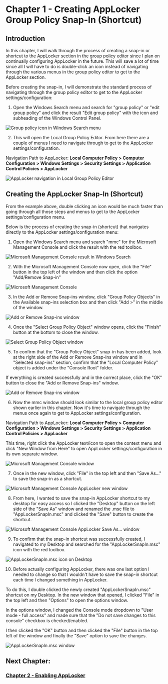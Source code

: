 # Chapter 1 - Creating AppLocker Group Policy Snap-In (Shortcut)

## Introduction 

In this chapter, I will walk through the process of creating a snap-in or shortcut to the AppLocker section in the group policy editor since I plan on continually configuring AppLocker in the future. This will save a lot of time since all I will have to do is double-click an icon instead of navigating through the various menus in the group policy editor to get to the AppLocker section.

Before creating the snap-in, I will demonstrate the standard process of navigating through the group policy editor to get to the AppLocker settings/configuration:

1. Open the Windows Search menu and search for "group policy" or "edit group policy" and click the result "Edit group policy" with the icon and subheading of the Windows Control Panel.

![Group policy icon in Windows Search menu](/Images/AL-img01.png)

2. This will open the Local Group Policy Editor. From here there are a couple of menus I need to navigate through to get to the AppLocker settings/configuration.

Navigation Path to AppLocker: **Local Computer Policy > Computer Configuration > Windows Settings > Security Settings > Application Control Policies > AppLocker**

![AppLocker navigation in Local Group Policy Editor](/Images/AL-img02.png)

## Creating the AppLocker Snap-In (Shortcut)

From the example above, double clicking an icon would be much faster than going through all those steps and menus to get to the AppLocker settings/configuration menu.

Below is the process of creating the snap-in (shortcut) that navigates directly to the AppLocker settings/configuration menu:

1. Open the Windows Search menu and search "mmc" for the Microsoft Management Console and click the result with the red toolbox.

![Microsoft Management Console result in Windows Search](/Images/AL-img03.png)

2. With the Microsoft Management Console now open, click the "File" button in the top left of the window and then click the option "Add/Remove Snap-in"

![Microsoft Management Console](/Images/AL-img04.png)

3. In the Add or Remove Snap-ins window, click "Group Policy Objects" in the Available snap-ins selection box and then click "Add >" in the middle of the window.

![Add or Remove Snap-ins window](/Images/AL-img05.png)

4. Once the "Select Group Policy Object" window opens, click the "Finish" button at the bottom to close the window.

![Select Group Policy Object window](/Images/AL-img06.png)

5. To confirm that the "Group Policy Object" snap-in has been added, look at the right side of the Add or Remove Snap-ins window and in "Selected snap-ins" section, confirm that the "Local Computer Policy" object is added under the "Console Root" folder.

If everything is created successfully and in the correct place, click the "OK" button to close the "Add or Remove Snap-ins" window.

![Add or Remove Snap-ins window](/Images/AL-img07.png)

6. Now the mmc window should look similar to the local group policy editor shown earlier in this chapter. Now it's time to navigate through the menus once again to get to AppLocker settings/configuration.

Navigation Path to AppLocker: **Local Computer Policy > Computer Configuration > Windows Settings > Security Settings > Application Control Policies > AppLocker**

This time, right click the AppLocker text/icon to open the context menu and click "New Window from Here" to open AppLocker settings/configuration in its own separate window.

![Microsoft Management Console window](/Images/AL-img08.png)

7. Once in the new window, click "File" in the top left and then "Save As..." to save the snap-in as a shortcut.

![Microsoft Management Console AppLocker new window](/Images/AL-img09.png)

8. From here, I wanted to save the snap-in AppLocker shortcut to my desktop for easy access so I clicked the "Desktop" button on the left side of the "Save As" window and renamed the .msc file to "AppLockerSnapIn.msc" and clicked the "Save" button to create the shortcut.

![Microsoft Management Console AppLocker Save As... window](/Images/AL-img10.png)

9. To confirm that the snap-in shortcut was successfully created, I navigated to my Desktop and searched for the "AppLockerSnapIn.msc" icon with the red toolbox.

![AppLockerSnapIn.msc icon on Desktop](/Images/AL-img11.png)

10. Before actually configuring AppLocker, there was one last option I needed to change so that I wouldn't have to save the snap-in shortcut each time I changed something in AppLocker.

To do this, I double clicked the newly created "AppLockerSnapIn.msc" shortcut on my Desktop. In the new window that opened, I clicked "File" in the top left and then "Options" to open the options window.

In the options window, I changed the Console mode dropdown to "User mode - full access" and made sure that the "Do not save changes to this console" checkbox is checked/enabled.

I then clicked the "OK" button and then clicked the "File" button in the top left of the window and finally the "Save" option to save the changes.

![AppLockerSnapIn.msc window](/Images/AL-img12.png)

## Next Chapter: 
### [Chapter 2 - Enabling AppLocker](/Chapters/Chapter2_EnablingAppLocker.md)